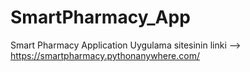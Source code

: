 # SmartPharmacy_App
Smart Pharmacy Application
Uygulama sitesinin linki --> https://smartpharmacy.pythonanywhere.com/
